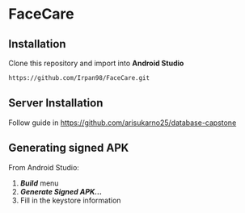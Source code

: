 # FaceCare


## Installation
Clone this repository and import into **Android Studio**
```bash
https://github.com/Irpan98/FaceCare.git
```

## Server Installation
Follow guide in https://github.com/arisukarno25/database-capstone

## Generating signed APK
From Android Studio:
1. ***Build*** menu
2. ***Generate Signed APK...***
3. Fill in the keystore information 
